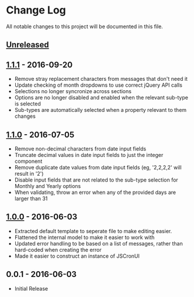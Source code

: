 # Change Log

All notable changes to this project will be documented in this file.

## [Unreleased]

## [1.1.1] - 2016-09-20
- Remove stray replacement characters from messages that don't need it
- Update checking of month dropdowns to use correct jQuery API calls
- Selections no longer syncronize across sections
- Options are no longer disabled and enabled when the relevant sub-type is selected
- Sub-types are automatically selected when a property relevant to them changes

## [1.1.0] - 2016-07-05
- Remove non-decimal characters from date input fields
- Truncate decimal values in date input fields to just the integer component
- Remove duplicate date values from date input fields (eg, '2,2,2,2' will result in '2')
- Disable input fields that are not related to the sub-type selection for Monthly and Yearly options
- When validating, throw an error when any of the provided days are larger than 31

## [1.0.0] - 2016-06-03
- Extracted default template to seperate file to make editing easier.
- Flattened the internal model to make it easier to work with
- Updated error handling to be based on a list of messages, rather than hard-coded when creating the error
- Made it easier to construct an instance of JSCronUI

## 0.0.1 - 2016-06-03
- Initial Release



[Unreleased]: https://github.com/roydanenterprises/JSCronUI/compare/v1.1.1...HEAD
[1.1.1]: https://github.com/roydanenterprises/JSCronUI/compare/v1.1.0...v1.1.1
[1.1.0]: https://github.com/roydanenterprises/JSCronUI/compare/v0.0.1...v1.1.0
[1.0.0]: https://github.com/roydanenterprises/JSCronUI/compare/v0.0.1...v1.0.0